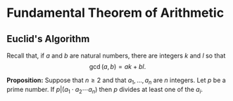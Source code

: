 # Fundamental Theorem of Arithmetic

## Euclid's Algorithm

Recall that, if $a$ and $b$ are natural numbers, there are integers $k$ and $l$ so that
$$
\gcd(a,b) = ak+bl.
$$


**Proposition:** Suppose that $n\ge 2$ and that $a_1,\ldots, a_n$ are $n$ integers.  Let $p$ be a prime
number.  If $p|(a_1\cdot a_2\cdots a_n)$ then $p$ divides at least one of the $a_i$.

